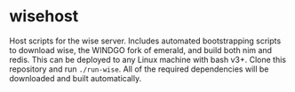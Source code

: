 # wisehost
Host scripts for the wise server. Includes automated bootstrapping scripts to download wise, the WINDGO fork of emerald, and build both nim and redis. This can be deployed to any Linux machine with bash v3+.
Clone this repository and run `./run-wise`. All of the required dependencies will be downloaded and built automatically.
